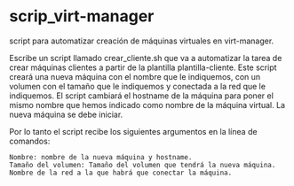# scrip_virt-manager
script para automatizar creación de máquinas virtuales en virt-manager.


Escribe un script llamado crear_cliente.sh que va a automatizar la tarea de crear máquinas clientes a partir de la plantilla plantilla-cliente. Este script creará una nueva máquina con el nombre que le indiquemos, con un volumen con el tamaño que le indiquemos y conectada a la red que le indiquemos. El script cambiará el hostname de la máquina para poner el mismo nombre que hemos indicado como nombre de la máquina virtual. La nueva máquina se debe iniciar.

Por lo tanto el script recibe los siguientes argumentos en la línea de comandos:

    Nombre: nombre de la nueva máquina y hostname.
    Tamaño del volumen: Tamaño del volumen que tendrá la nueva máquina.
    Nombre de la red a la que habrá que conectar la máquina.
